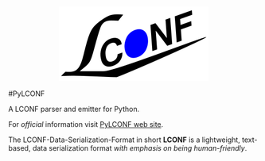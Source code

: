 <div align="center">
    <a href="http://lconf-data-serialization-format.github.io/">
        <img src="images/lconf-logo.png" alt="LCONF LOGO" title="The LCONF-Data-Serialization-Format Organization">
    </a>
</div>

#PyLCONF

A LCONF parser and emitter for Python.

For *official* information visit [PyLCONF web site](http://lconf-data-serialization-format.github.io/PyLCONF/).

The LCONF-Data-Serialization-Format in short **LCONF** is a lightweight, text-based, data serialization format *with
emphasis on being human-friendly*.
